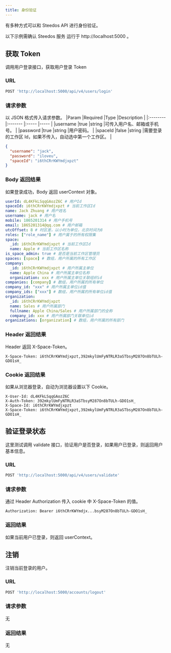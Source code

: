 ```yaml
---
title: 身份验证
---
```


有多种方式可以和 Steedos API 进行身份验证。

以下示例需确认 Steedos 服务 运行于 http://localhost:5000 。

## 获取 Token

调用用户登录接口，获取用户登录 Token

### URL

```js
POST 'http://localhost:5000/api/v4/users/login'
```

### 请求参数

以 JSON 格式传入请求参数。
|Param |Required |Type |Description |
|:-------- |:------- |:----- |----- |
|username |true |string |可传入用户名、邮箱或手机号。 |
|password |true |string |用户密码。 |
|spaceId |false |string |需要登录的工作区 Id，如果不传入，自动选中第一个工作区。 |

```json
{
  "username": "jack",
  "password": "iloveu",
  "spaceId": "i6thCRrKWYmdjxpzt"
}
```

### Body 返回结果

如果登录成功，Body 返回 userContext 对象。

```yaml
userId: dL4KFkLSqqGAozZ6C # 用户Id
spaceId: i6thCRrKWYmdjxpzt # 当前工作区Id
name: Jack Zhuang # 用户姓名
username: jack # 用户名
mobile: 1865201314 # 用户手机号
email: 1865201314@qq.com # 用户邮箱
utcOffset: 8 # 时区差，以小时为单位，北京时间为8
roles: ["role_name"] # 用户属于的所有权限集
space:
  _id: i6thCRrKWYmdjxpzt # 当前工作区Id
  name: Apple # 当前工作区名称
is_space_admin: true # 是否是当前工作区管理员
spaces: [space] # 数组，用户所属的所有工作区
company:
  _id: i6thCRrKWYmdjxpzt # 用户所属主单位
  name: Apple China # 用户所属主单位名称
  organization: xxx # 用户所属主单位关联组织id
companies: [company] # 数组，用户所属的所有单位
company_id: "xxx" # 用户所属主单位id值
company_ids: ["xxx"] # 数组，用户所属的所有单位id值
organization:
  _id: i6thCRrKWYmdjxpzt
  name: Sales # 用户所属部门
  fullname: Apple China/Sales # 用户所属部门的全称
  company_id: xxx # 用户所属部门关联单位id
organizations: [organization] # 数组，用户所属的所有部门
```

### Header 返回结果

Header 返回 X-Space-Token。

```shell
X-Space-Token: i6thCRrKWYmdjxpzt,392mkylUmFyNTRLR3aSTbsyM287On8bTULh-GDO1sH_
```

### Cookie 返回结果

如果从浏览器登录，自动为浏览器设置以下 Cookie。

```shell
X-User-Id: dL4KFkLSqqGAozZ6C
X-Auth-Token: 392mkylUmFyNTRLR3aSTbsyM287On8bTULh-GDO1sH_
X-Space-Id: i6thCRrKWYmdjxpzt
X-Space-Token: i6thCRrKWYmdjxpzt,392mkylUmFyNTRLR3aSTbsyM287On8bTULh-GDO1sH_
```

## 验证登录状态

这里测试调用 validate 接口，验证用户是否登录，如果用户已登录，则返回用户基本信息。

### URL

```js
POST 'http://localhost:5000/api/v4/users/validate'
```

### 请求参数

通过 Header Authorization 传入 cookie 中 X-Space-Token 的值。

```shell
Authorization: Bearer i6thCRrKWYmdjx...bsyM287On8bTULh-GDO1sH_
```

### 返回结果

如果当前用户已登录，则返回 userContext。

## 注销

注销当前登录的用户。

### URL

```js
POST 'http://localhost:5000/accounts/logout'
```

### 请求参数

无

### 返回结果

无
